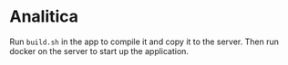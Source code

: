 # Analitica

Run `build.sh` in the app to compile it and copy it to the server.
Then run docker on the server to start up the application.